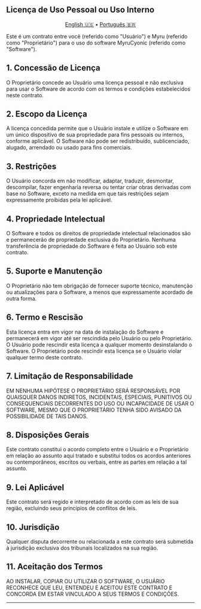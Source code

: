 
## Licença de Uso Pessoal ou Uso Interno

<p align="center">
  <a href="docs/license-en.md">English 🇺🇸</a>
  •
  <a href="docs/license.md">Português 🇧🇷</a>
</p>

Este é um contrato entre você (referido como "Usuário") e Myru (referido como "Proprietário") para o uso do software MyruCyonic (referido como "Software").

## 1. Concessão de Licença

O Proprietário concede ao Usuário uma licença pessoal e não exclusiva para usar o Software de acordo com os termos e condições estabelecidos neste contrato.

## 2. Escopo da Licença

A licença concedida permite que o Usuário instale e utilize o Software em um único dispositivo de sua propriedade para fins pessoais ou internos, conforme aplicável. O Software não pode ser redistribuído, sublicenciado, alugado, arrendado ou usado para fins comerciais.

## 3. Restrições

O Usuário concorda em não modificar, adaptar, traduzir, desmontar, descompilar, fazer engenharia reversa ou tentar criar obras derivadas com base no Software, exceto na medida em que tais restrições sejam expressamente proibidas pela lei aplicável.

## 4. Propriedade Intelectual

O Software e todos os direitos de propriedade intelectual relacionados são e permanecerão de propriedade exclusiva do Proprietário. Nenhuma transferência de propriedade do Software é feita ao Usuário sob este contrato.

## 5. Suporte e Manutenção

O Proprietário não tem obrigação de fornecer suporte técnico, manutenção ou atualizações para o Software, a menos que expressamente acordado de outra forma.

## 6. Termo e Rescisão

Esta licença entra em vigor na data de instalação do Software e permanecerá em vigor até ser rescindida pelo Usuário ou pelo Proprietário. O Usuário pode rescindir esta licença a qualquer momento desinstalando o Software. O Proprietário pode rescindir esta licença se o Usuário violar qualquer termo deste contrato.

## 7. Limitação de Responsabilidade

EM NENHUMA HIPÓTESE O PROPRIETÁRIO SERÁ RESPONSÁVEL POR QUAISQUER DANOS INDIRETOS, INCIDENTAIS, ESPECIAIS, PUNITIVOS OU CONSEQUENCIAIS DECORRENTES DO USO OU INCAPACIDADE DE USAR O SOFTWARE, MESMO QUE O PROPRIETÁRIO TENHA SIDO AVISADO DA POSSIBILIDADE DE TAIS DANOS.

## 8. Disposições Gerais

Este contrato constitui o acordo completo entre o Usuário e o Proprietário em relação ao assunto aqui tratado e substitui todos os acordos anteriores ou contemporâneos, escritos ou verbais, entre as partes em relação a tal assunto.

## 9. Lei Aplicável

Este contrato será regido e interpretado de acordo com as leis de sua região, excluindo seus princípios de conflitos de leis.

## 10. Jurisdição

Qualquer disputa decorrente ou relacionada a este contrato será submetida à jurisdição exclusiva dos tribunais localizados na sua região.

## 11. Aceitação dos Termos

AO INSTALAR, COPIAR OU UTILIZAR O SOFTWARE, O USUÁRIO RECONHECE QUE LEU, ENTENDEU E ACEITOU ESTE CONTRATO E CONCORDA EM ESTAR VINCULADO A SEUS TERMOS E CONDIÇÕES.

---
